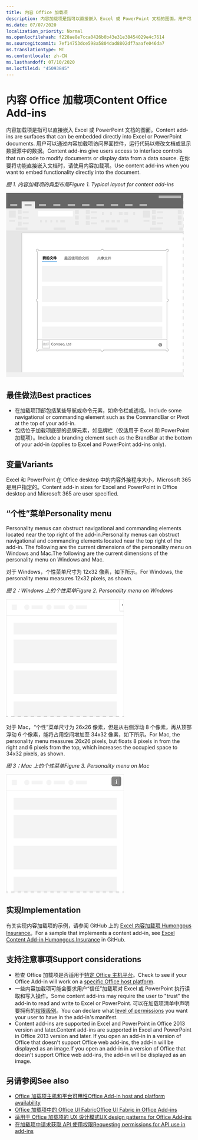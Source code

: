 ```yaml
---
title: 内容 Office 加载项
description: 内容加载项是指可以直接嵌入 Excel 或 PowerPoint 文档的图面，用户可以通过它访问界面控件，运行代码以修改文档或显示数据源中的数据。
ms.date: 07/07/2020
localization_priority: Normal
ms.openlocfilehash: f228ae8e7cca0426b0b43e31e38454029e4c7614
ms.sourcegitcommit: 7ef14753dce598a5804dad8802df7aaafe046da7
ms.translationtype: MT
ms.contentlocale: zh-CN
ms.lasthandoff: 07/10/2020
ms.locfileid: "45093845"
---
```

# <a name="content-office-add-ins"></a><span data-ttu-id="3bef2-103">内容 Office 加载项</span><span class="sxs-lookup"><span data-stu-id="3bef2-103">Content Office Add-ins</span></span>

<span data-ttu-id="3bef2-104">内容加载项是指可以直接嵌入 Excel 或 PowerPoint 文档的图面。</span><span class="sxs-lookup"><span data-stu-id="3bef2-104">Content add-ins are surfaces that can be embedded directly into Excel or PowerPoint documents.</span></span> <span data-ttu-id="3bef2-105">用户可以通过内容加载项访问界面控件，运行代码以修改文档或显示数据源中的数据。</span><span class="sxs-lookup"><span data-stu-id="3bef2-105">Content add-ins give users access to interface controls that run code to modify documents or display data from a data source.</span></span> <span data-ttu-id="3bef2-106">在你要将功能直接嵌入文档时，请使用内容加载项。</span><span class="sxs-lookup"><span data-stu-id="3bef2-106">Use content add-ins when you want to embed functionality directly into the document.</span></span>  

<span data-ttu-id="3bef2-107">*图 1. 内容加载项的典型布局*</span><span class="sxs-lookup"><span data-stu-id="3bef2-107">*Figure 1. Typical layout for content add-ins*</span></span>

![显示内容加载项的典型布局的示例图像。](../images/overview-with-app-content.png)

## <a name="best-practices"></a><span data-ttu-id="3bef2-109">最佳做法</span><span class="sxs-lookup"><span data-stu-id="3bef2-109">Best practices</span></span>

- <span data-ttu-id="3bef2-110">在加载项顶部包括某些导航或命令元素，如命令栏或透视。</span><span class="sxs-lookup"><span data-stu-id="3bef2-110">Include some navigational or commanding element such as the CommandBar or Pivot at the top of your add-in.</span></span>
- <span data-ttu-id="3bef2-111">包括位于加载项底部的品牌元素，如品牌栏（仅适用于 Excel 和 PowerPoint 加载项）。</span><span class="sxs-lookup"><span data-stu-id="3bef2-111">Include a branding element such as the BrandBar at the bottom of your add-in (applies to Excel and PowerPoint add-ins only).</span></span>

## <a name="variants"></a><span data-ttu-id="3bef2-112">变量</span><span class="sxs-lookup"><span data-stu-id="3bef2-112">Variants</span></span>

<span data-ttu-id="3bef2-113">Excel 和 PowerPoint 在 Office desktop 中的内容外接程序大小，Microsoft 365 是用户指定的。</span><span class="sxs-lookup"><span data-stu-id="3bef2-113">Content add-in sizes for Excel and PowerPoint in Office desktop and Microsoft 365 are user specified.</span></span>

## <a name="personality-menu"></a><span data-ttu-id="3bef2-114">“个性”菜单</span><span class="sxs-lookup"><span data-stu-id="3bef2-114">Personality menu</span></span>

<span data-ttu-id="3bef2-115">Personality menus can obstruct navigational and commanding elements located near the top right of the add-in.</span><span class="sxs-lookup"><span data-stu-id="3bef2-115">Personality menus can obstruct navigational and commanding elements located near the top right of the add-in.</span></span> <span data-ttu-id="3bef2-116">The following are the current dimensions of the personality menu on Windows and Mac.</span><span class="sxs-lookup"><span data-stu-id="3bef2-116">The following are the current dimensions of the personality menu on Windows and Mac.</span></span>

<span data-ttu-id="3bef2-117">对于 Windows，个性菜单尺寸为 12x32 像素，如下所示。</span><span class="sxs-lookup"><span data-stu-id="3bef2-117">For Windows, the personality menu measures 12x32 pixels, as shown.</span></span>

<span data-ttu-id="3bef2-118">*图 2：Windows 上的个性菜单*</span><span class="sxs-lookup"><span data-stu-id="3bef2-118">*Figure 2. Personality menu on Windows*</span></span> 

![显示 Windows 桌面上个性菜单的图像](../images/personality-menu-win.png)


<span data-ttu-id="3bef2-120">对于 Mac，“个性”菜单尺寸为 26x26 像素，但是从右侧浮动 8 个像素，再从顶部浮动 6 个像素，能将占用空间增加至 34x32 像素，如下所示。</span><span class="sxs-lookup"><span data-stu-id="3bef2-120">For Mac, the personality menu measures 26x26 pixels, but floats 8 pixels in from the right and 6 pixels from the top, which increases the occupied space to 34x32 pixels, as shown.</span></span>

<span data-ttu-id="3bef2-121">*图 3：Mac 上的个性菜单*</span><span class="sxs-lookup"><span data-stu-id="3bef2-121">*Figure 3. Personality menu on Mac*</span></span>

![显示 Mac 桌面上个性菜单的图像](../images/personality-menu-mac.png)

## <a name="implementation"></a><span data-ttu-id="3bef2-123">实现</span><span class="sxs-lookup"><span data-stu-id="3bef2-123">Implementation</span></span>

<span data-ttu-id="3bef2-124">有关实现内容加载项的示例，请参阅 GitHub 上的 [Excel 内容加载项 Humongous Insurance](https://github.com/OfficeDev/Excel-Content-Add-in-Humongous-Insurance)。</span><span class="sxs-lookup"><span data-stu-id="3bef2-124">For a sample that implements a content add-in, see [Excel Content Add-in Humongous Insurance](https://github.com/OfficeDev/Excel-Content-Add-in-Humongous-Insurance) in GitHub.</span></span>

## <a name="support-considerations"></a><span data-ttu-id="3bef2-125">支持注意事项</span><span class="sxs-lookup"><span data-stu-id="3bef2-125">Support considerations</span></span>

- <span data-ttu-id="3bef2-126">检查 Office 加载项是否适用于[特定 Office 主机平台](../overview/office-add-in-availability.md)。</span><span class="sxs-lookup"><span data-stu-id="3bef2-126">Check to see if your Office Add-in will work on a [specific Office host platform](../overview/office-add-in-availability.md).</span></span>
- <span data-ttu-id="3bef2-127">一些内容加载项可能会要求用户“信任”加载项对 Excel 或 PowerPoint 执行读取和写入操作。</span><span class="sxs-lookup"><span data-stu-id="3bef2-127">Some content add-ins may require the user to "trust" the add-in to read and write to Excel or PowerPoint.</span></span> <span data-ttu-id="3bef2-128">可以在加载项清单中声明要拥有的[权限级别](../develop/requesting-permissions-for-api-use-in-content-and-task-pane-add-ins.md)。</span><span class="sxs-lookup"><span data-stu-id="3bef2-128">You can declare what [level of permissions](../develop/requesting-permissions-for-api-use-in-content-and-task-pane-add-ins.md) you want your user to have in the add-in's manifest.</span></span>  
- <span data-ttu-id="3bef2-129">Content add-ins are supported in Excel and PowerPoint in Office 2013 version and later.</span><span class="sxs-lookup"><span data-stu-id="3bef2-129">Content add-ins are supported in Excel and PowerPoint in Office 2013 version and later.</span></span> <span data-ttu-id="3bef2-130">If you open an add-in in a version of Office that doesn't support Office web add-ins, the add-in will be displayed as an image.</span><span class="sxs-lookup"><span data-stu-id="3bef2-130">If you open an add-in in a version of Office that doesn't support Office web add-ins, the add-in will be displayed as an image.</span></span>

## <a name="see-also"></a><span data-ttu-id="3bef2-131">另请参阅</span><span class="sxs-lookup"><span data-stu-id="3bef2-131">See also</span></span>

- [<span data-ttu-id="3bef2-132">Office 加载项主机和平台可用性</span><span class="sxs-lookup"><span data-stu-id="3bef2-132">Office Add-in host and platform availability</span></span>](../overview/office-add-in-availability.md)
- [<span data-ttu-id="3bef2-133">Office 加载项中的 Office UI Fabric</span><span class="sxs-lookup"><span data-stu-id="3bef2-133">Office UI Fabric in Office Add-ins</span></span>](../design/office-ui-fabric.md)
- [<span data-ttu-id="3bef2-134">适用于 Office 加载项的 UX 设计模式</span><span class="sxs-lookup"><span data-stu-id="3bef2-134">UX design patterns for Office Add-ins</span></span>](../design/ux-design-pattern-templates.md)
- [<span data-ttu-id="3bef2-135">在加载项中请求获取 API 使用权限</span><span class="sxs-lookup"><span data-stu-id="3bef2-135">Requesting permissions for API use in add-ins</span></span>](../develop/requesting-permissions-for-api-use-in-content-and-task-pane-add-ins.md)
